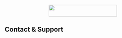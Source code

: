 <p align="center"><a href="https://heroku.com/deploy?template=https://github.com/TeamLinex/Video-stream"> <img src="https://img.shields.io/badge/Deploy%20To%20Heroku-yellow?style=for-the-badge&logo=heroku" width="220" height="38.45"/></a></p>


## Contact & Support
